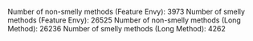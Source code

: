 Number of non-smelly methods (Feature Envy): 3973
Number of smelly methods (Feature Envy): 26525
Number of non-smelly methods (Long Method): 26236
Number of smelly methods (Long Method): 4262
